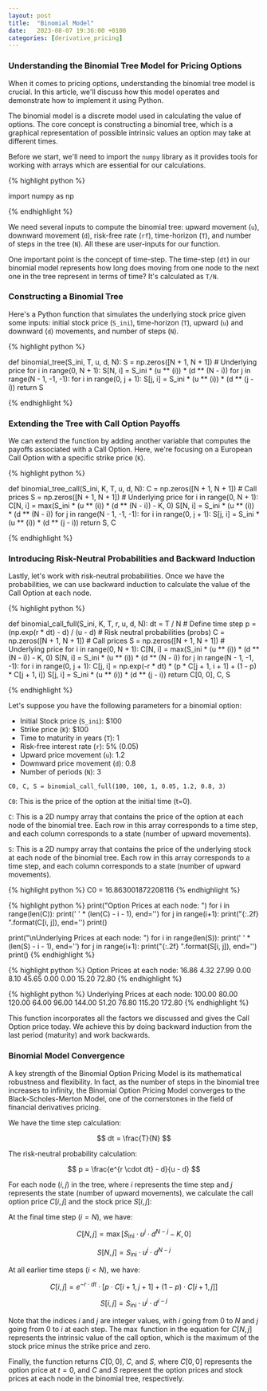```yaml
---
layout: post
title:  "Binomial Model"
date:   2023-08-07 19:36:00 +0100
categories: [derivative_pricing]
---
```


### Understanding the Binomial Tree Model for Pricing Options 

When it comes to pricing options, understanding the binomial tree model is crucial. In this article, we'll discuss how this model operates and demonstrate how to implement it using Python.

The binomial model is a discrete model used in calculating the value of options. The core concept is constructing a binomial tree, which is a graphical representation of possible intrinsic values an option may take at different times.

Before we start, we'll need to import the `numpy` library as it provides tools for working with arrays which are essential for our calculations.

{% highlight python %}

import numpy as np

{% endhighlight %}

We need several inputs to compute the binomial tree: upward movement (`u`), downward movement (`d`), risk-free rate (`rf`), time-horizon (`T`), and number of steps in the tree (`N`). All these are user-inputs for our function.

One important point is the concept of time-step. The time-step (`dt`) in our binomial model represents how long does moving from one node to the next one in the tree represent in terms of time? It's calculated as `T/N`.

### Constructing a Binomial Tree

Here's a Python function that simulates the underlying stock price given some inputs: initial stock price (`S_ini`), time-horizon (`T`), upward (`u`) and downward (`d`) movements, and number of steps (`N`).

{% highlight python %}

def binomial_tree(S_ini, T, u, d, N):
    S = np.zeros([N + 1, N + 1])  # Underlying price
    for i in range(0, N + 1):
        S[N, i] = S_ini * (u ** (i)) * (d ** (N - i))
    for j in range(N - 1, -1, -1):
        for i in range(0, j + 1):
            S[j, i] = S_ini * (u ** (i)) * (d ** (j - i))
    return S

{% endhighlight %}

### Extending the Tree with Call Option Payoffs

We can extend the function by adding another variable that computes the payoffs associated with a Call Option. Here, we're focusing on a European Call Option with a specific strike price (`K`).

{% highlight python %}

def binomial_tree_call(S_ini, K, T, u, d, N):
    C = np.zeros([N + 1, N + 1])  # Call prices
    S = np.zeros([N + 1, N + 1])  # Underlying price
    for i in range(0, N + 1):
        C[N, i] = max(S_ini * (u ** (i)) * (d ** (N - i)) - K, 0)
        S[N, i] = S_ini * (u ** (i)) * (d ** (N - i))
    for j in range(N - 1, -1, -1):
        for i in range(0, j + 1):
            S[j, i] = S_ini * (u ** (i)) * (d ** (j - i))
    return S, C

{% endhighlight %}

### Introducing Risk-Neutral Probabilities and Backward Induction

Lastly, let's work with risk-neutral probabilities. Once we have the probabilities, we can use backward induction to calculate the value of the Call Option at each node.

{% highlight python %}

def binomial_call_full(S_ini, K, T, r, u, d, N):
    dt = T / N  # Define time step
    p = (np.exp(r * dt) - d) / (u - d)  # Risk neutral probabilities (probs)
    C = np.zeros([N + 1, N + 1])  # Call prices
    S = np.zeros([N + 1, N + 1])  # Underlying price
    for i in range(0, N + 1):
        C[N, i] = max(S_ini * (u ** (i)) * (d ** (N - i)) - K, 0)
        S[N, i] = S_ini * (u ** (i)) * (d ** (N - i))
    for j in range(N - 1, -1, -1):
        for i in range(0, j + 1):
            C[j, i] = np.exp(-r * dt) * (p * C[j + 1, i + 1] + (1 - p) * C[j + 1, i])
            S[j, i] = S_ini * (u ** (i)) * (d ** (j - i))
    return C[0, 0], C, S
    
{% endhighlight %}

Let's suppose you have the following parameters for a binomial option:

- Initial Stock price (`S_ini`): $100
- Strike price (`K`): $100
- Time to maturity in years (`T`): 1
- Risk-free interest rate (`r`): 5% (0.05)
- Upward price movement (`u`): 1.2
- Downward price movement (`d`): 0.8
- Number of periods (`N`): 3

`C0, C, S = binomial_call_full(100, 100, 1, 0.05, 1.2, 0.8, 3)`

`C0`: This is the price of the option at the initial time (t=0).

`C`: This is a 2D numpy array that contains the price of the option at each node of the binomial tree. Each row in this array corresponds to a time step, and each column corresponds to a state (number of upward movements).

`S`: This is a 2D numpy array that contains the price of the underlying stock at each node of the binomial tree. Each row in this array corresponds to a time step, and each column corresponds to a state (number of upward movements).

{% highlight python %}
C0 = 16.863001872208116
{% endhighlight %}

{% highlight python %}
print("Option Prices at each node: ")
for i in range(len(C)):
    print(' ' * (len(C) - i - 1), end='')
    for j in range(i+1):
        print("{:.2f} ".format(C[i, j]), end='')
    print()

print("\nUnderlying Prices at each node: ")
for i in range(len(S)):
    print(' ' * (len(S) - i - 1), end='')
    for j in range(i+1):
        print("{:.2f} ".format(S[i, j]), end='')
    print()
{% endhighlight %}

{% highlight python %}
Option Prices at each node: 
   16.86 
  4.32 27.99 
 0.00 8.10 45.65 
0.00 0.00 15.20 72.80 
{% endhighlight %}

{% highlight python %}
Underlying Prices at each node: 
   100.00 
  80.00 120.00 
 64.00 96.00 144.00 
51.20 76.80 115.20 172.80 
{% endhighlight %}

This function incorporates all the factors we discussed and gives the Call Option price today. We achieve this by doing backward induction from the last period (maturity) and work backwards.

### Binomial Model Convergence

A key strength of the Binomial Option Pricing Model is its mathematical robustness and flexibility. In fact, as the number of steps in the binomial tree increases to infinity, the Binomial Option Pricing Model converges to the Black-Scholes-Merton Model, one of the cornerstones in the field of financial derivatives pricing.

We have the time step calculation:

$$
dt = \frac{T}{N}
$$

The risk-neutral probability calculation:

$$
p = \frac{e^{r \cdot dt} - d}{u - d}
$$

For each node $(i, j)$ in the tree, where $i$ represents the time step and $j$ represents the state (number of upward movements), we calculate the call option price $C[i, j]$ and the stock price $S[i, j]$:

At the final time step $(i=N)$, we have:

$$
C[N, j] = \max[S_{\text{ini}} \cdot u^{j} \cdot d^{N - j} - K, 0]
$$

$$
S[N, j] = S_{\text{ini}} \cdot u^{j} \cdot d^{N - j}
$$

At all earlier time steps $(i < N)$, we have:

$$
C[i, j] = e^{-r \cdot dt} \cdot [p \cdot C[i + 1, j + 1] + (1 - p) \cdot C[i + 1, j]]
$$

$$
S[i, j] = S_{\text{ini}} \cdot u^{j} \cdot d^{i - j}
$$

Note that the indices $i$ and $j$ are integer values, with $i$ going from $0$ to $N$ and $j$ going from $0$ to $i$ at each step. The $\max$ function in the equation for $C[N, j]$ represents the intrinsic value of the call option, which is the maximum of the stock price minus the strike price and zero.

Finally, the function returns $C[0, 0]$, $C$, and $S$, where $C[0, 0]$ represents the option price at $t=0$, and $C$ and $S$ represent the option prices and stock prices at each node in the binomial tree, respectively.
